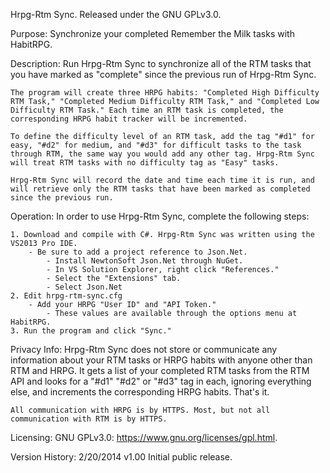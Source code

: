 Hrpg-Rtm Sync. Released under the GNU GPLv3.0.

Purpose:
	Synchronize your completed Remember the Milk tasks with HabitRPG.

Description:
	Run Hrpg-Rtm Sync to synchronize all of the RTM tasks that you have marked as "complete" since the previous run of Hrpg-Rtm Sync.
	
	The program will create three HRPG habits: "Completed High Difficulty RTM Task," "Completed Medium Difficulty RTM Task," and "Completed Low Difficulty RTM Task." Each time an RTM task is completed, the corresponding HRPG habit tracker will be incremented.
	
	To define the difficulty level of an RTM task, add the tag "#d1" for easy, "#d2" for medium, and "#d3" for difficult tasks to the task through RTM, the same way you would add any other tag. Hrpg-Rtm Sync will treat RTM tasks with no difficulty tag as "Easy" tasks.
	
	Hrpg-Rtm Sync will record the date and time each time it is run, and will retrieve only the RTM tasks that have been marked as completed since the previous run.

Operation:
	In order to use Hrpg-Rtm Sync, complete the following steps:
	
	1. Download and compile with C#. Hrpg-Rtm Sync was written using the VS2013 Pro IDE.
		- Be sure to add a project reference to Json.Net.
			- Install NewtonSoft Json.Net through NuGet.
			- In VS Solution Explorer, right click "References."
			- Select the "Extensions" tab.
			- Select Json.Net
	2. Edit hrpg-rtm-sync.cfg
		- Add your HRPG "User ID" and "API Token."
			- These values are available through the options menu at HabitRPG.
	3. Run the program and click "Sync."

Privacy Info:
	Hrpg-Rtm Sync does not store or communicate any information about your RTM tasks or HRPG habits with anyone other than RTM and HRPG. It gets a list of your completed RTM tasks from the RTM API and looks for a "#d1" "#d2" or "#d3" tag in each, ignoring everything else, and increments the corresponding HRPG habits. That's it.
	
	All communication with HRPG is by HTTPS. Most, but not all communication with RTM is by HTTPS.

Licensing:
	GNU GPLv3.0: https://www.gnu.org/licenses/gpl.html.
	
Version History:
	2/20/2014	v1.00	Initial public release.
	

